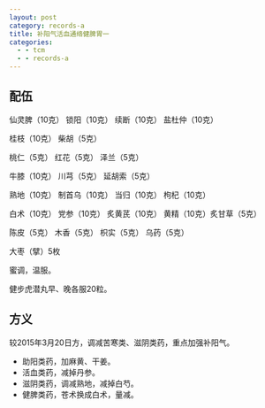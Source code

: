 ```yaml
---
layout: post
category: records-a
title: 补阳气活血通络健脾胃一
categories:
  - - tcm
  - - records-a
---
```


## 配伍 ##

仙灵脾（10克） 锁阳（10克） 续断（10克） 盐杜仲（10克）

桂枝（10克） 柴胡（5克）

桃仁（5克） 红花（5克） 泽兰（5克）

牛膝（10克） 川芎（5克） 延胡索（5克）

熟地（10克） 制首乌（10克） 当归（10克） 枸杞（10克）

白术（10克） 党参（10克） 炙黄芪（10克） 黄精（10克）炙甘草（5克）

陈皮（5克） 木香（5克） 枳实（5克） 乌药（5克）

大枣（擘）5枚

蜜调，温服。

健步虎潜丸早、晚各服20粒。

## 方义 ##

较2015年3月20日方，调减苦寒类、滋阴类药，重点加强补阳气。

- 助阳类药，加麻黄、干姜。
- 活血类药，减掉丹参。
- 滋阴类药，调减熟地，减掉白芍。
- 健脾类药，苍术换成白术，量减。
